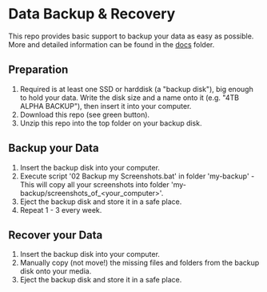 Data Backup & Recovery
======================

This repo provides basic support to backup your data as easy as possible. More and detailed information can be found in the [docs](docs) folder.

Preparation
-----------
1. Required is at least one SSD or harddisk (a "backup disk"), big enough to hold your data. Write the disk size and a name onto it (e.g. "4TB ALPHA BACKUP"), then insert it into your computer.
2. Download this repo (see green button).
3. Unzip this repo into the top folder on your backup disk.

Backup your Data
----------------
1. Insert the backup disk into your computer.
2. Execute script '02 Backup my Screenshots.bat' in folder 'my-backup' - This will copy all your screenshots into folder 'my-backup/screenshots_of_<your_computer>'. 
3. Eject the backup disk and store it in a safe place.
4. Repeat 1 - 3 every week.

Recover your Data
-----------------
1. Insert the backup disk into your computer.
2. Manually copy (not move!) the missing files and folders from the backup disk onto your media.
3. Eject the backup disk and store it in a safe place.
